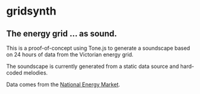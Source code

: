 # gridsynth

## The energy grid ... as sound.

This is a proof-of-concept using Tone.js to generate a soundscape based on 24 hours of data from the Victorian energy grid.

The soundscape is currently generated from a static data source and hard-coded melodies.

Data comes from the [National Energy Market](https://aemo.com.au/en/energy-systems/electricity/national-electricity-market-nem/data-nem).